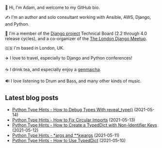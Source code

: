 <p>
  👋 Hi, I'm Adam, and welcome to my GitHub bio.
</p>
<p>
  ✍️ I'm an author and solo consultant working with Ansible, AWS, Django, and Python.
</p>
<p>
  🦄 I'm a member of the <a href="https://www.djangoproject.com/foundation/teams/">Django project</a> Technical Board (2.2 through 4.0 release cycles),
  and a co-organizer of the <a href="https://www.djangolondon.com/">The London Django Meetup</a>.
</p>
<p>
  🇬🇧 I'm based in London, UK.
</p>
<p>
  ✈️ I love to travel, especially to Django and Python conferences!
</p>
<p>
  ☕️ I drink tea, and especially enjoy a <a href="https://en.wikipedia.org/wiki/Genmaicha">genmaicha</a>.
</p>
<p>
  🔊 I love listening to Drum and Bass, and many other kinds of music.
</p>

## Latest blog posts

* [Python Type Hints - How to Debug Types With reveal_type()](https://adamj.eu/tech/2021/05/14/python-type-hints-how-to-debug-types-with-reveal-type/) (2021-05-14)
* [Python Type Hints - How to Fix Circular Imports](https://adamj.eu/tech/2021/05/13/python-type-hints-how-to-fix-circular-imports/) (2021-05-13)
* [Python Type Hints - How to Create a TypedDict with Non-Identifier Keys](https://adamj.eu/tech/2021/05/12/python-type-hints-how-to-create-a-typeddict-with-non-identifier-keys/) (2021-05-12)
* [Python Type Hints - *args and **kwargs](https://adamj.eu/tech/2021/05/11/python-type-hints-args-and-kwargs/) (2021-05-11)
* [Python Type Hints - How to Use TypedDict](https://adamj.eu/tech/2021/05/10/python-type-hints-how-to-use-typeddict/) (2021-05-10)